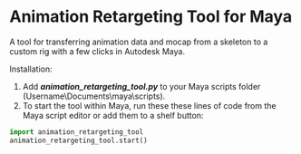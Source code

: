 # Animation Retargeting Tool for Maya

 A tool for transferring animation data and mocap from a skeleton to a custom rig with a few clicks in Autodesk Maya.

Installation:
1. Add ***animation_retargeting_tool.py*** to your Maya scripts folder (Username\Documents\maya\scripts).
2. To start the tool within Maya, run these these lines of code from the Maya script editor or add them to a shelf button:

```python
import animation_retargeting_tool
animation_retargeting_tool.start()
```
